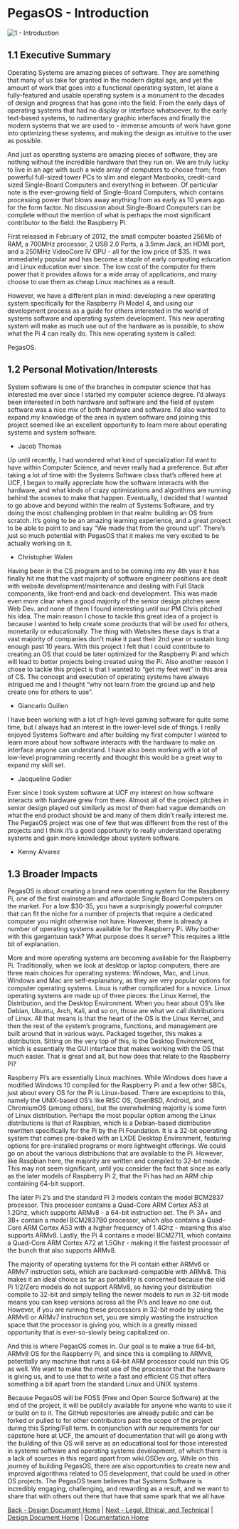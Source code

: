# PegasOS - Introduction

![1 - Introduction](images/1_Introduction/1_image1.png "1 - Introduction")

## 1.1 Executive Summary

Operating Systems are amazing pieces of software. They are something that many of us take for granted in the modern digital age, and yet the amount of work that goes into a functional operating system, let alone a fully-featured and usable operating system is a monument to the decades of design and progress that has gone into the field. From the early days of operating systems that had no display or interface whatsoever, to the early text-based systems, to rudimentary graphic interfaces and finally the modern systems that we are used to - immense amounts of work have gone into optimizing these systems, and making the design as intuitive to the user as possible.

And just as operating systems are amazing pieces of software, they are nothing without the incredible hardware that they run on. We are truly lucky to live in an age with such a wide array of computers to choose from; from powerful full-sized tower PCs to slim and elegant Macbooks, credit-card sized Single-Board Computers and everything in between. Of particular note is the ever-growing field of Single-Board Computers, which contains processing power that blows away anything from as early as 10 years ago for the form factor. No discussion about Single-Board Computers can be complete without the mention of what is perhaps the most significant contributor to the field: the Raspberry Pi.

First released in February of 2012, the small computer boasted 256Mb of RAM, a 700MHz processor, 2 USB 2.0 Ports, a 3.5mm Jack, an HDMI port, and a 250MHz VideoCore IV GPU - all for the low price of $35. It was immediately popular and has become a staple of early computing education and Linux education ever since. The low cost of the computer for them power that it provides allows for a wide array of applications, and many choose to use them as cheap Linux machines as a result.

However, we have a different plan in mind: developing a new operating system specifically for the Raspberry Pi Model 4, and using our development process as a guide for others interested in the world of systems software and operating system development. This new operating system will make as much use out of the hardware as is possible, to show what the Pi 4 can really do. This new operating system is called:

PegasOS.

## 1.2 Personal Motivation/Interests

System software is one of the branches in computer science that has interested me ever since I started my computer science degree. I’d always been interested in both hardware and software and the field of system software was a nice mix of both hardware and software. I’d also wanted to expand my knowledge of the area in system software and joining this project seemed like an excellent opportunity to learn more about operating systems and system software.

- Jacob Thomas


Up until recently, I had wondered what kind of specialization I’d want to have within Computer Science, and never really had a preference. But after taking a lot of time with the Systems Software class that’s offered here at UCF, I began to really appreciate how the software interacts with the hardware, and what kinds of crazy optimizations and algorithms are running behind the scenes to make that happen. Eventually, I decided that I wanted to go above and beyond within the realm of Systems Software, and try doing the most challenging problem in that realm: building an OS from scratch. It’s going to be an amazing learning experience, and a great project to be able to point to and say “We made that from the ground up!”. There’s just so much potential with PegasOS that it makes me very excited to be actually working on it.

- Christopher Walen


Having been in the CS program and to be coming into my 4th year it has finally hit me that the vast majority of software engineer positions are dealt with website development/maintenance and dealing with Full Stack components, like front-end and back-end development. This was made even more clear when a good majority of the senior design pitches were Web Dev. and none of them I found interesting until our PM Chris pitched his idea. The main reason I chose to tackle this great idea of a project is because I wanted to help create some products that will be used for others, monetarily or educationally. The thing with Websites these days is that a vast majority of companies don't make it past their 2nd year or sustain long enough past 10 years. With this project I felt that I could contribute to creating an OS that could be later optimized for the Raspberry Pi and which will lead to better projects being created using the Pi. Also another reason I chose to tackle this project is that I wanted to “get my feet wet” in this area of CS. The concept and execution of operating systems have always intrigued me and I thought “why not learn from the ground up and help create one for others to use”.

- Giancarlo Guillen


I have been working with a lot of high-level gaming software for quite some time, but I always had an interest in the lower-level side of things. I really enjoyed Systems Software and after building my first computer I wanted to learn more about how software interacts with the hardware to make an interface anyone can understand. I have also been working with a lot of low-level programming recently and thought this would be a great way to expand my skill set.
- Jacqueline Godier


Ever since I took system software at UCF my interest on how software interacts with hardware grew from there. Almost all of the project pitches in senior design played out similarly as most of them had vague demands on what the end product should be and many of them didn’t really interest me. The PegasOS project was one of few that was different from the rest of the projects and I think it’s a good opportunity to really understand operating systems and gain more knowledge about system software.

- Kenny Alvarez

## 1.3 Broader Impacts

PegasOS is about creating a brand new operating system for the Raspberry Pi, one of the first mainstream and affordable Single Board Computers on the market. For a low $30-35, you have a surprisingly powerful computer that can fit the niche for a number of projects that require a dedicated computer you might otherwise not have. However, there is already a number of operating systems available for the Raspberry Pi. Why bother with this gargantuan task? What purpose does it serve? This requires a little bit of explanation.

More and more operating systems are becoming available for the Raspberry Pi. Traditionally, when we look at desktop or laptop computers, there are three main choices for operating systems: Windows, Mac, and Linux. Windows and Mac are self-explanatory, as they are very popular options for computer operating systems. Linux is rather complicated for a novice. Linux operating systems are made up of three pieces: the Linux Kernel, the Distribution, and the Desktop Environment. When you hear about OS’s like Debian, Ubuntu, Arch, Kali, and so on, those are what we call distributions of Linux. All that means is that the heart of the OS is the Linux Kernel, and then the rest of the system’s programs, functions, and management are built around that in various ways. Packaged together, this makes a distribution. Sitting on the very top of this, is the Desktop Environment, which is essentially the GUI interface that makes working with the OS that much easier. That is great and all, but how does that relate to the Raspberry Pi?

Raspberry Pi’s are essentially Linux machines. While Windows does have a modified Windows 10 compiled for the Raspberry Pi and a few other SBCs, just about every OS for the Pi is Linux-based. There are exceptions to this, namely the UNIX-based OS’s like RISC OS, OpenBSD, Android, and ChromiumOS (among others), but the overwhelming majority is some form of Linux distribution. Perhaps the most popular option among the Linux distributions is that of Raspbian, which is a Debian-based distribution rewritten specifically for the Pi by the Pi Foundation. It is a 32-bit operating system that comes pre-baked with an LXDE Desktop Environment, featuring options for pre-installed programs or more lightweight offerings. We could go on about the various distributions that are available to the Pi. However, like Raspbian here, the majority are written and compiled to 32-bit mode. This may not seem significant, until you consider the fact that since as early as the later models of Raspberry Pi 2, that the Pi has had an ARM chip containing 64-bit support.

The later Pi 2’s and the standard Pi 3 models contain the model BCM2837 processor. This processor contains a Quad-Core ARM Cortex A53 at 1.2Ghz, which supports ARMv8 - a 64-bit instruction set. The Pi 3A+ and 3B+ contain a model BCM2837B0 processor, which also contains a Quad-Core ARM Cortex A53 with a higher frequency of 1.4Ghz - meaning this also supports ARMv8. Lastly, the Pi 4 contains a model BCM2711, which contains a Quad-Core ARM Cortex A72 at 1.5Ghz - making it the fastest processor of the bunch that also supports ARMv8.

The majority of operating systems for the Pi contain either ARMv6 or ARMv7 instruction sets, which are backward-compatible with ARMv8. This makes it an ideal choice as far as portability is concerned because the old Pi 1/2/Zero models do not support ARMv8, so having your distribution compile to 32-bit and simply telling the newer models to run in 32-bit mode means you can keep versions across all the Pi’s and leave no one out. However, if you are running these processors in 32-bit mode by using the ARMv6 or ARMv7 instruction set, you are simply wasting the instruction space that the processor is giving you, which is a greatly missed opportunity that is ever-so-slowly being capitalized on.

And this is where PegasOS comes in. Our goal is to make a true 64-bit, ARMv8 OS for the Raspberry Pi, and since this is compiling to ARMv8, potentially any machine that runs a 64-bit ARM processor could run this OS as well. We want to make the most use of the processor that the hardware is giving us, and to use that to write a fast and efficient OS that offers something a bit apart from the standard Linux and UNIX systems.

Because PegasOS will be FOSS (Free and Open Source Software) at the end of the project, it will be publicly available for anyone who wants to use it or build on to it. The GitHub repositories are already public and can be forked or pulled to for other contributors past the scope of the project during this Spring/Fall term. In conjunction with our requirements for our capstone here at UCF, the amount of documentation that will go along with the building of this OS will serve as an educational tool for those interested in systems software and operating systems development, of which there is a lack of sources in this regard apart from wiki.OSDev.org. While on this journey of building PegasOS, there are also opportunities to create new and improved algorithms related to OS development, that could be used in other OS projects. The PegasOS team believes that Systems Software is incredibly engaging, challenging, and rewarding as a result, and we want to share that with others out there that have that same spark that we all have.

[Back - Design Document Home](DESIGN_DOCUMENT.md) | [Next - Legal, Ethical, and Technical](2_LEGAL_ETHICAL_TECHNICAL.md) | 
[Design Document Home](DESIGN_DOCUMENT.md) | [Documentation Home](../README.md)